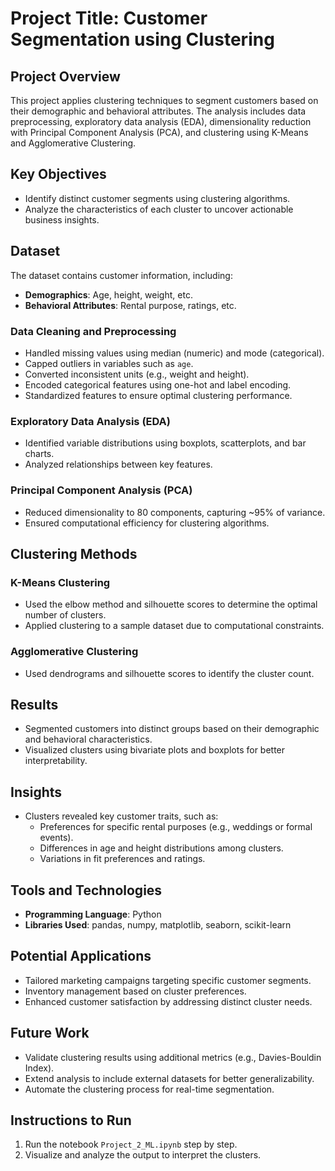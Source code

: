 # Project Title: Customer Segmentation using Clustering

## Project Overview
This project applies clustering techniques to segment customers based on their demographic and behavioral attributes. The analysis includes data preprocessing, exploratory data analysis (EDA), dimensionality reduction with Principal Component Analysis (PCA), and clustering using K-Means and Agglomerative Clustering.

## Key Objectives
- Identify distinct customer segments using clustering algorithms.
- Analyze the characteristics of each cluster to uncover actionable business insights.

## Dataset
The dataset contains customer information, including:
- **Demographics**: Age, height, weight, etc.
- **Behavioral Attributes**: Rental purpose, ratings, etc.

### Data Cleaning and Preprocessing
- Handled missing values using median (numeric) and mode (categorical).
- Capped outliers in variables such as `age`.
- Converted inconsistent units (e.g., weight and height).
- Encoded categorical features using one-hot and label encoding.
- Standardized features to ensure optimal clustering performance.

### Exploratory Data Analysis (EDA)
- Identified variable distributions using boxplots, scatterplots, and bar charts.
- Analyzed relationships between key features.

### Principal Component Analysis (PCA)
- Reduced dimensionality to 80 components, capturing ~95% of variance.
- Ensured computational efficiency for clustering algorithms.

## Clustering Methods
### K-Means Clustering
- Used the elbow method and silhouette scores to determine the optimal number of clusters.
- Applied clustering to a sample dataset due to computational constraints.

### Agglomerative Clustering
- Used dendrograms and silhouette scores to identify the cluster count.

## Results
- Segmented customers into distinct groups based on their demographic and behavioral characteristics.
- Visualized clusters using bivariate plots and boxplots for better interpretability.

## Insights
- Clusters revealed key customer traits, such as:
  - Preferences for specific rental purposes (e.g., weddings or formal events).
  - Differences in age and height distributions among clusters.
  - Variations in fit preferences and ratings.

## Tools and Technologies
- **Programming Language**: Python
- **Libraries Used**: pandas, numpy, matplotlib, seaborn, scikit-learn

## Potential Applications
- Tailored marketing campaigns targeting specific customer segments.
- Inventory management based on cluster preferences.
- Enhanced customer satisfaction by addressing distinct cluster needs.

## Future Work
- Validate clustering results using additional metrics (e.g., Davies-Bouldin Index).
- Extend analysis to include external datasets for better generalizability.
- Automate the clustering process for real-time segmentation.

## Instructions to Run
1. Run the notebook `Project_2_ML.ipynb` step by step.
2. Visualize and analyze the output to interpret the clusters.


